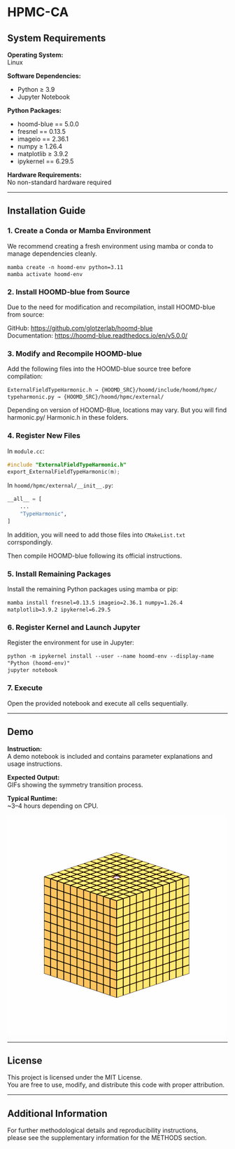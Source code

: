 # HPMC-CA

## System Requirements

**Operating System:**  
Linux

**Software Dependencies:**
- Python ≥ 3.9
- Jupyter Notebook

**Python Packages:**
- hoomd-blue == 5.0.0  
- fresnel == 0.13.5  
- imageio == 2.36.1  
- numpy ≥ 1.26.4  
- matplotlib ≥ 3.9.2  
- ipykernel == 6.29.5  

**Hardware Requirements:**  
No non-standard hardware required

---

## Installation Guide

### 1. Create a Conda or Mamba Environment

We recommend creating a fresh environment using mamba or conda to manage dependencies cleanly.

    mamba create -n hoomd-env python=3.11
    mamba activate hoomd-env

### 2. Install HOOMD-blue from Source

Due to the need for modification and recompilation, install HOOMD-blue from source:

GitHub: https://github.com/glotzerlab/hoomd-blue  
Documentation: https://hoomd-blue.readthedocs.io/en/v5.0.0/

### 3. Modify and Recompile HOOMD-blue

Add the following files into the HOOMD-blue source tree before compilation:

    ExternalFieldTypeHarmonic.h → {HOOMD_SRC}/hoomd/include/hoomd/hpmc/
    typeharmonic.py → {HOOMD_SRC}/hoomd/hpmc/external/

Depending on version of HOOMD-Blue, locations may vary. But you will find harmonic.py/ Harmonic.h in these folders.


### 4. Register New Files

In `module.cc`:
```cpp
#include "ExternalFieldTypeHarmonic.h"
export_ExternalFieldTypeHarmonic(m);
```

In `hoomd/hpmc/external/__init__.py`:
```py
__all__ = [
    ...
    "TypeHarmonic",
]
```
In addition, you will need to add those files into `CMakeList.txt` corrspondingly. 

Then compile HOOMD-blue following its official instructions.

### 5. Install Remaining Packages

Install the remaining Python packages using mamba or pip:

    mamba install fresnel=0.13.5 imageio=2.36.1 numpy=1.26.4 matplotlib=3.9.2 ipykernel=6.29.5

### 6. Register Kernel and Launch Jupyter

Register the environment for use in Jupyter:

    python -m ipykernel install --user --name hoomd-env --display-name "Python (hoomd-env)"
    jupyter notebook

### 7. Execute

Open the provided notebook and execute all cells sequentially.

---

## Demo

**Instruction:**  
A demo notebook is included and contains parameter explanations and usage instructions.

**Expected Output:**  
GIFs showing the symmetry transition process.

**Typical Runtime:**  
~3–4 hours depending on CPU.

![Symmetry Transition](Movie%20S1%20In-1Start.gif)

---

## License

This project is licensed under the MIT License.  
You are free to use, modify, and distribute this code with proper attribution.

---

## Additional Information

For further methodological details and reproducibility instructions,  
please see the supplementary information for the METHODS section.

